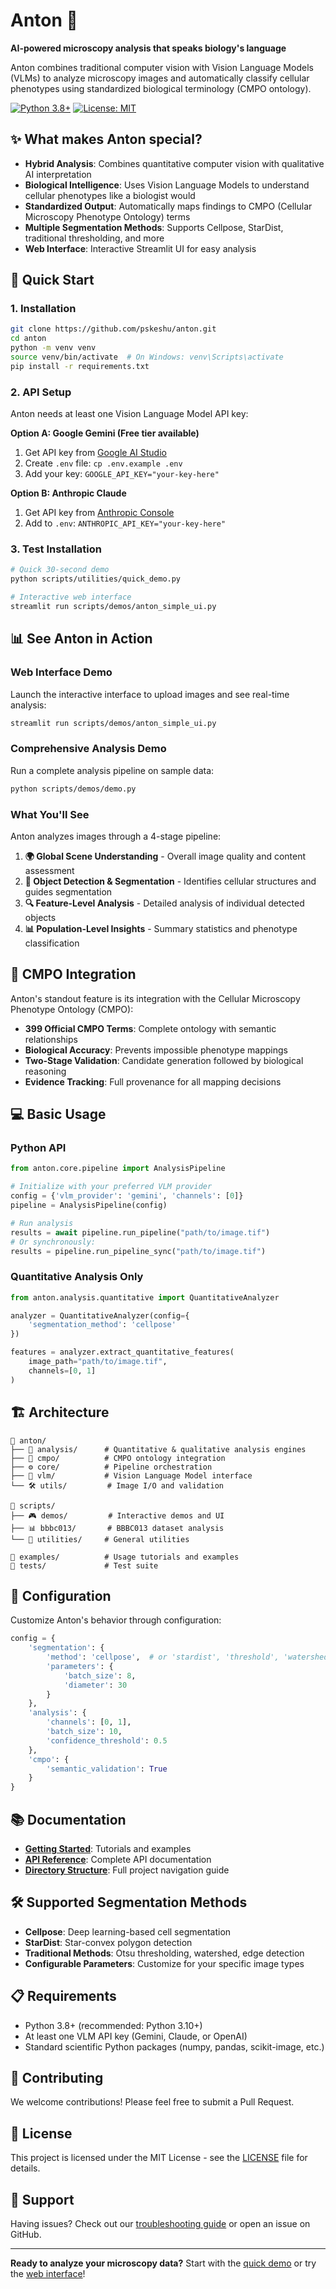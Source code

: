 # Anton 🔬

**AI-powered microscopy analysis that speaks biology's language**

Anton combines traditional computer vision with Vision Language Models (VLMs) to analyze microscopy images and automatically classify cellular phenotypes using standardized biological terminology (CMPO ontology).

[![Python 3.8+](https://img.shields.io/badge/python-3.8+-blue.svg)](https://www.python.org/downloads/)
[![License: MIT](https://img.shields.io/badge/License-MIT-yellow.svg)](https://opensource.org/licenses/MIT)

## ✨ What makes Anton special?

- **Hybrid Analysis**: Combines quantitative computer vision with qualitative AI interpretation
- **Biological Intelligence**: Uses Vision Language Models to understand cellular phenotypes like a biologist would
- **Standardized Output**: Automatically maps findings to CMPO (Cellular Microscopy Phenotype Ontology) terms
- **Multiple Segmentation Methods**: Supports Cellpose, StarDist, traditional thresholding, and more
- **Web Interface**: Interactive Streamlit UI for easy analysis

## 🚀 Quick Start

### 1. Installation

```bash
git clone https://github.com/pskeshu/anton.git
cd anton
python -m venv venv
source venv/bin/activate  # On Windows: venv\Scripts\activate
pip install -r requirements.txt
```

### 2. API Setup

Anton needs at least one Vision Language Model API key:

**Option A: Google Gemini (Free tier available)**
1. Get API key from [Google AI Studio](https://aistudio.google.com/app/apikey)
2. Create `.env` file: `cp .env.example .env`
3. Add your key: `GOOGLE_API_KEY="your-key-here"`

**Option B: Anthropic Claude** 
1. Get API key from [Anthropic Console](https://console.anthropic.com/)
2. Add to `.env`: `ANTHROPIC_API_KEY="your-key-here"`

### 3. Test Installation

```bash
# Quick 30-second demo
python scripts/utilities/quick_demo.py

# Interactive web interface
streamlit run scripts/demos/anton_simple_ui.py
```

## 📊 See Anton in Action

### Web Interface Demo
Launch the interactive interface to upload images and see real-time analysis:
```bash
streamlit run scripts/demos/anton_simple_ui.py
```

### Comprehensive Analysis Demo
Run a complete analysis pipeline on sample data:
```bash
python scripts/demos/demo.py
```

### What You'll See
Anton analyzes images through a 4-stage pipeline:

1. **🌍 Global Scene Understanding** - Overall image quality and content assessment
2. **🎯 Object Detection & Segmentation** - Identifies cellular structures and guides segmentation
3. **🔍 Feature-Level Analysis** - Detailed analysis of individual detected objects
4. **📊 Population-Level Insights** - Summary statistics and phenotype classification

## 🧬 CMPO Integration

Anton's standout feature is its integration with the Cellular Microscopy Phenotype Ontology (CMPO):

- **399 Official CMPO Terms**: Complete ontology with semantic relationships
- **Biological Accuracy**: Prevents impossible phenotype mappings
- **Two-Stage Validation**: Candidate generation followed by biological reasoning
- **Evidence Tracking**: Full provenance for all mapping decisions

## 💻 Basic Usage

### Python API
```python
from anton.core.pipeline import AnalysisPipeline

# Initialize with your preferred VLM provider
config = {'vlm_provider': 'gemini', 'channels': [0]}
pipeline = AnalysisPipeline(config)

# Run analysis
results = await pipeline.run_pipeline("path/to/image.tif")
# Or synchronously:
results = pipeline.run_pipeline_sync("path/to/image.tif")
```

### Quantitative Analysis Only
```python
from anton.analysis.quantitative import QuantitativeAnalyzer

analyzer = QuantitativeAnalyzer(config={
    'segmentation_method': 'cellpose'
})

features = analyzer.extract_quantitative_features(
    image_path="path/to/image.tif",
    channels=[0, 1]
)
```

## 🏗️ Architecture

```
📁 anton/
├── 🧬 analysis/      # Quantitative & qualitative analysis engines
├── 🎯 cmpo/          # CMPO ontology integration
├── ⚙️ core/          # Pipeline orchestration
├── 🤖 vlm/           # Vision Language Model interface
└── 🛠️ utils/         # Image I/O and validation

📁 scripts/
├── 🎮 demos/         # Interactive demos and UI
├── 📊 bbbc013/       # BBBC013 dataset analysis
└── 🔧 utilities/     # General utilities

📁 examples/          # Usage tutorials and examples
📁 tests/             # Test suite
```

## 🔧 Configuration

Customize Anton's behavior through configuration:

```python
config = {
    'segmentation': {
        'method': 'cellpose',  # or 'stardist', 'threshold', 'watershed'
        'parameters': {
            'batch_size': 8,
            'diameter': 30
        }
    },
    'analysis': {
        'channels': [0, 1],
        'batch_size': 10,
        'confidence_threshold': 0.5
    },
    'cmpo': {
        'semantic_validation': True
    }
}
```

## 📚 Documentation

- **[Getting Started](examples/README.md)**: Tutorials and examples
- **[API Reference](docs/)**: Complete API documentation
- **[Directory Structure](DIRECTORY_STRUCTURE.md)**: Full project navigation guide

## 🛠️ Supported Segmentation Methods

- **Cellpose**: Deep learning-based cell segmentation
- **StarDist**: Star-convex polygon detection
- **Traditional Methods**: Otsu thresholding, watershed, edge detection
- **Configurable Parameters**: Customize for your specific image types

## 📋 Requirements

- Python 3.8+ (recommended: Python 3.10+)
- At least one VLM API key (Gemini, Claude, or OpenAI)
- Standard scientific Python packages (numpy, pandas, scikit-image, etc.)

## 🤝 Contributing

We welcome contributions! Please feel free to submit a Pull Request.

## 📄 License

This project is licensed under the MIT License - see the [LICENSE](LICENSE) file for details.

## 🙋 Support

Having issues? Check out our [troubleshooting guide](docs/troubleshooting.md) or open an issue on GitHub.

---

**Ready to analyze your microscopy data?** Start with the [quick demo](scripts/utilities/quick_demo.py) or try the [web interface](scripts/demos/anton_simple_ui.py)!